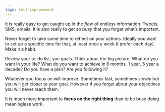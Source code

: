 ```yaml
---
tags: Self-improvement
---
```

It is really easy to get caught up in the _flow_ of endless
information. Tweets, SMS, emails. It is also really to get so _busy_
that you forget what’s important.

Never forget to take some time to reflect on your actions. Ideally you
want to set up a specific time for that, at least once a week (I
prefer each day). Make it a habit.

Review your to-do list, you goals. Think about the big picture. What
do you want in your life? What do you want to achieve in 6 months, 1
year, 5 year a decade? Do you have a plan? Are you following it?

Whatever you focus on will improve. Sometimes fast, sometimes slowly
but you will get closer to your goal. However if you forget about your
objectives you will never reach them.

It is much more important to **focus on the right thing** than to be
busy doing meaningless work.
